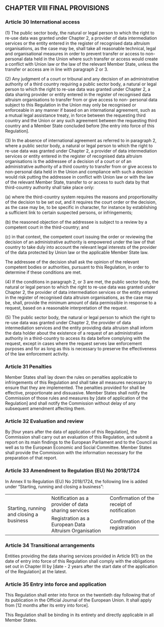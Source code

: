 ## CHAPTER VIII FINAL PROVISIONS

### Article 30 International access

(1) The public sector body, the natural or legal person to which the right to re-use data was granted under Chapter 2, a provider of data intermediation services or the entity entered in the register of recognised data altruism organisations, as the case may be, shall take all reasonable technical, legal and organisational measures in order to prevent transfer or access to non- personal data held in the Union where such transfer or access would create a conflict with Union law or the law of the relevant Member State, unless the transfer or access are in line with paragraph 2 or 3.

(2) Any judgment of a court or tribunal and any decision of an administrative authority of a third country requiring a public sector body, a natural or legal person to which the right to re-use data was granted under Chapter 2, a data sharing provider or entity entered in the register of recognised data altruism organisations to transfer from or give access to non- personal data subject to this Regulation in the Union may only be recognised or enforceable in any manner if based on an international agreement, such as a mutual legal assistance treaty, in force between the requesting third country and the Union or any such agreement between the requesting third country and a Member State concluded before [the entry into force of this Regulation].

(3) In the absence of international agreement as referred to in paragraph 2, where a public sector body, a natural or legal person to which the right to re-use data was granted under Chapter 2, a provider of data intermediation services or entity entered in the register of recognised data altruism organisations is the addressee of a decision of a court or of an administrative authority of a third country to transfer from or give access to non-personal data held in the Union and compliance with such a decision would risk putting the addressee in conflict with Union law or with the law of the relevant Member State, transfer to or access to such data by that third-country authority shall take place only:

(a) where the third-country system requires the reasons and proportionality of the decision to be set out, and it requires the court order or the decision, as the case may be, to be specific in character, for instance by establishing a sufficient link to certain suspected persons, or infringements;

(b) the reasoned objection of the addressee is subject to a review by a competent court in the third-country; and

(c) in that context, the competent court issuing the order or reviewing the decision of an administrative authority is empowered under the law of that country to take duly into account the relevant legal interests of the provider of the data protected by Union law or the applicable Member State law.

The addressee of the decision shall ask the opinion of the relevant competent bodies or authorities, pursuant to this Regulation, in order to determine if these conditions are met.

(4) If the conditions in paragraph 2, or 3 are met, the public sector body, the natural or legal person to which the right to re-use data was granted under Chapter 2, the provider of data intermediation services or the entity entered in the register of recognised data altruism organisations, as the case may be, shall, provide the minimum amount of data permissible in response to a request, based on a reasonable interpretation of the request.

(5) The public sector body, the natural or legal person to which the right to re-use data was granted under Chapter 2, the provider of data intermediation services and the entity providing data altruism shall inform the data holder about the existence of a request of an administrative authority in a third-country to access its data before complying with the request, except in cases where the request serves law enforcement purposes and for as long as this is necessary to preserve the effectiveness of the law enforcement activity.

### Article 31 Penalties

Member States shall lay down the rules on penalties applicable to infringements of this Regulation and shall take all measures necessary to ensure that they are implemented. The penalties provided for shall be effective, proportionate and dissuasive. Member States shall notify the Commission of those rules and measures by [date of application of the Regulation] and shall notify the Commission without delay of any subsequent amendment affecting them.

### Article 32 Evaluation and review

By [four years after the data of application of this Regulation], the Commission shall carry out an evaluation of this Regulation, and submit a report on its main findings to the European Parliament and to the Council as well as to the European Economic and Social Committee. Member States shall provide the Commission with the information necessary for the preparation of that report.

### Article 33 Amendment to Regulation (EU) No 2018/1724

In Annex II to Regulation (EU) No 2018/1724, the following line is added under “Starting, running and closing a business”:

<table>
 <tr>
  <td rowspan="2">Starting, running and closing a business</td>
  <td>Notification as a provider of data sharing services</td>
  <td>Confirmation of the receipt of notification</td>
 </tr>
 <tr>
  <td>Registration as a European Data Altruism Organisation</td>
  <td>Confirmation of the registration</td>
 </tr>
</table>

### Article 34 Transitional arrangements

Entities providing the data sharing services provided in Article 9(1) on the date of entry into force of this Regulation shall comply with the obligations set out in Chapter III by [date - 2 years after the start date of the application of the Regulation] at the latest.

### Article 35 Entry into force and application

This Regulation shall enter into force on the twentieth day following that of its publication in the Official Journal of the European Union.
It shall apply from [12 months after its entry into force].

This Regulation shall be binding in its entirety and directly applicable in all Member States.
